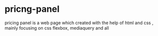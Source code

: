 # pricng-panel
pricing panel is a web page which created with the help of html and css , mainly focusing on css flexbox, mediaquery and all
